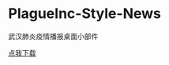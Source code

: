 # PlagueInc-Style-News
武汉肺炎疫情播报桌面小部件

[点我下载](https://github.com/ZYFDroid/PlagueInc-Style-News/releases)
